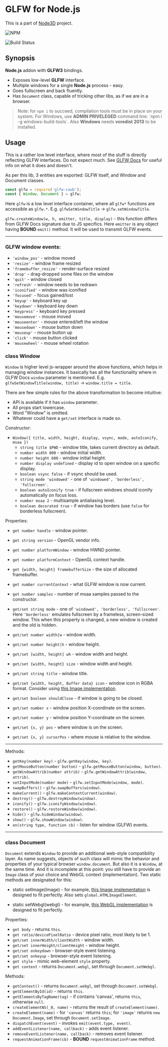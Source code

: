 # GLFW for Node.js

This is a part of [Node3D](https://github.com/node-3d) project.

![NPM](https://nodei.co/npm/glfw-raub.png?compact=true)

![Build Status](https://api.travis-ci.org/node-3d/glfw-raub.svg?branch=master)


## Synopsis

**Node.js** addon with **GLFW3** bindings.

* Exposes low-level **GLFW** interface.
* Multiple windows for a single **Node.js** process - easy.
* Goes fullscreen and back fluently.
* Has `Document` class, capable of tricking other libs, as if we are in a browser.

> Note: for `npm i` to succeed, compilation tools must be in place on your system.
For Windows, use **ADMIN PRIVELEGED** command line:
\`npm i -g windows-build-tools\`.
Also **Windows** needs **vcredist 2013** to be installed.


## Usage

This is a rather low level interface, where most of the stuff is directly reflecting
GLFW interfaces. Do not expect much. See [GLFW Docs](http://www.glfw.org/docs/latest/group__window.html)
for useful info on what it does and doesn't.

As per this lib, 3 entities are exported: GLFW itself, and Window and Document classes.

```js
const glfw = require('glfw-raub');
const { Window, Document } = glfw;
```

Here `glfw` is a low level interface container, where all `glfw*` functions are accessible as
`glfw.*`. E.g. `glfwSetWindowTitle` -> `glfw.setWindowTitle`.

`glfw.createWindow(w, h, emitter, title, display)` - this function differs from GLFW Docs
signature due to JS specifics. Here `emitter` is any object having **BOUND** `emit()` method.
It will be used to transmit GLFW events.

----------


### GLFW window events:

* `'window_pos'` - window moved
* `'resize'` - window frame resized
* `'framebuffer_resize'` - render-surface resized
* `'drop'` - drag-dropped some files on the window
* `'quit'` - window closed
* `'refresh'` - window needs to be redrawn
* `'iconified'` - window was iconified
* `'focused'` - focus gained/lost
* `'keyup'` - keyboard key up
* `'keydown'` - keyboard key down
* `'keypress'` - keyboard key pressed
* `'mousemove'` - mouse moved
* `'mouseenter'` - mouse entered/left the window
* `'mousedown'` - mouse button down
* `'mouseup'` - mouse button up
* `'click'` - mouse button clicked
* `'mousewheel'` - mouse wheel rotation


### class Window

`Window` is higher level js-wrapper around the above functions, which helps in managing window
instances. It basically has all the functionality where in GLFW Docs `window` parameter
is mentioned. E.g. `glfwSetWindowTitle(window, title)` -> `window.title = title`.

There are few simple rules for the above transformation to become intuitive:

* API is available if it has `window` parameter.
* All props start lowercase.
* Word "Window" is omitted.
* Whatever could have a `get/set` interface is made so.


Constructor:

* `Window({ title, width, height, display, vsync, mode, autoIconify, msaa })`
	* `string title $PWD` - window title, takes current directory as default.
	* `number width 800` - window initial width.
	* `number height 600` - window initial height.
	* `number display undefined` - display id to open window on a specific display.
	* `boolean vsync false` - if vsync should be used.
	* `string mode 'windowed'` - one of `'windowed', 'borderless', 'fullscreen'`.
	* `boolean autoIconify true` - if fullscreen windows should iconify automatically on focus loss.
	* `number msaa 2` - multisample antialiasing level.
	* `boolean decorated true` - if window has borders (use `false` for borderless fullscreen).


Properties:

* `get number handle` - window pointer.
* `get string version` - OpenGL vendor info.
* `get number platformWindow` - window HWND pointer.
* `get number platformContext` - OpenGL context handle.
* `get {width, height} framebufferSize` - the size of allocated framebuffer.
* `get number currentContext` - what GLFW window is now current.
* `get number samples` - number of msaa samples passed to the constructor.

* `get/set string mode` - one of `'windowed', 'borderless', 'fullscreen'`. Here
`'borderless'` emulates fullscreen by a frameless, screen-sized window.
This when this property is changed, a new window is created and the old is hidden.
* `get/set number width|w` - window width.
* `get/set number height|h` - window height.
* `get/set [width, height] wh` - window width and height.
* `get/set {width, height} size` - window width and height.
* `get/set string title` - window title.
* `get/set {width, height, Buffer data} icon` - window icon in RGBA format. Consider
using [this Image implementation](https://github.com/raub/node-image).
* `get/set boolean shouldClose` - if window is going to be closed.
* `get/set number x` - window position X-coordinate on the screen.
* `get/set number y` - window position Y-coordinate on the screen.
* `get/set {x, y} pos` - where window is on the screen.
* `get/set {x, y} cursorPos` - where mouse is relative to the window.

---

Methods:

* `getKey(number key)` - `glfw.getKey(window, key)`.
* `getMouseButton(number button)` - `glfw.getMouseButton(window, button)`.
* `getWindowAttrib(number attrib)` - `glfw.getWindowAttrib(window, attrib)`.
* `setInputMode(number mode)` - `glfw.setInputMode(window, mode)`.
* `swapBuffers()` - `glfw.swapBuffers(window)`.
* `makeCurrent()` - `glfw.makeContextCurrent(window)`.
* `destroy()` - `glfw.destroyWindow(window)`.
* `iconify()` - `glfw.iconifyWindow(window)`.
* `restore()` - `glfw.restoreWindow(window)`.
* `hide()` - `glfw.hideWindow(window)`.
* `show()` - `glfw.showWindow(window)`.
* `on(string type, function cb)` - listen for window (GLFW) events.


----------

### class Document

`Document` extends `Window` to provide an additional web-style compatibility layer.
As name suggests, objects of such class will mimic the behavior and properties of
your typical browser `window.document`. But also it is a `Window`, at the same time.
And it is incomplete at this point: you still have to provide an `Image` class of
your choice and WebGL context (implementation). Two static methods are designated
for this:

* static setImage(Image) - for example,
[this Image implementation](https://github.com/raub/node-image)
is designed to fit perfectly. Also sets `global.HTMLImageElement`.

* static setWebgl(webgl) - for example,
[this WebGL implementation](https://github.com/raub/node-webgl)
is designed to fit perfectly.


Properties:

* `get body` - returns `this`.
* `get ratio/devicePixelRatio` - device pixel ratio, most likely to be 1.
* `get/set innerWidth/clientWidth` - window width.
* `get/set innerHeight/clientHeight` - window height.
* `get/set onkeydown` - browser-style event listening.
* `get/set onkeyup` - browser-style event listening.
* `get style` - mimic web-element `style` property.
* `get context` - returns `Document.webgl`, set through `Document.setWebgl`.


Methods:

* `getContext()` - returns `Document.webgl`, set through `Document.setWebgl`.
* `getElementById(id)` - returns `this`.
* `getElementsByTagName(tag)` - if contains 'canvas', returns `this`, otherwise `null`.
* `createElementNS(_0, name)` - returns the result of `createElement(name)`.
* `createElement(name)` - for `'canvas'` returns `this`; for `'image'` returns
`new Document.Image`, set through `Document.setImage`.
* `dispatchEvent(event)` - invokes `emit(event.type, event)`.
* `addEventListener(name, callback)` - adds event listener.
* `removeEventListener(name, callback)` - removes event listener.
* `requestAnimationFrame(cb)` - **BOUND** `requestAnimationFrame` method.
